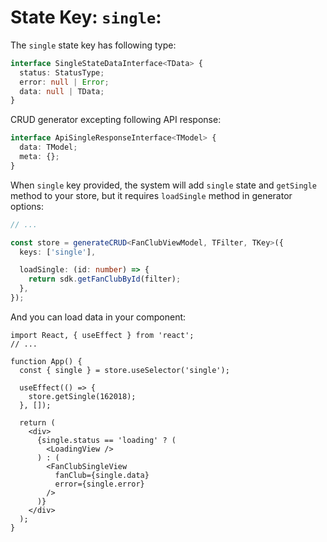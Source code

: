 # State Key: `single`:

The `single` state key has following type:

```typescript
interface SingleStateDataInterface<TData> {
  status: StatusType;
  error: null | Error;
  data: null | TData;
}
```

CRUD generator excepting following API response:

```typescript
interface ApiSingleResponseInterface<TModel> {
  data: TModel;
  meta: {};
}
```

When `single` key provided, the system will add `single` state and `getSingle` method to
your store, but it requires `loadSingle` method in generator options:

```typescript
// ...

const store = generateCRUD<FanClubViewModel, TFilter, TKey>({
  keys: ['single'],

  loadSingle: (id: number) => {
    return sdk.getFanClubById(filter);
  },
});
```

And you can load data in your component:

```tsx
import React, { useEffect } from 'react';
// ...

function App() {
  const { single } = store.useSelector('single');

  useEffect(() => {
    store.getSingle(162018);
  }, []);

  return (
    <div>
      {single.status == 'loading' ? (
        <LoadingView />
      ) : (
        <FanClubSingleView
          fanClub={single.data}
          error={single.error}
        />
      )}
    </div>
  );
}
```


